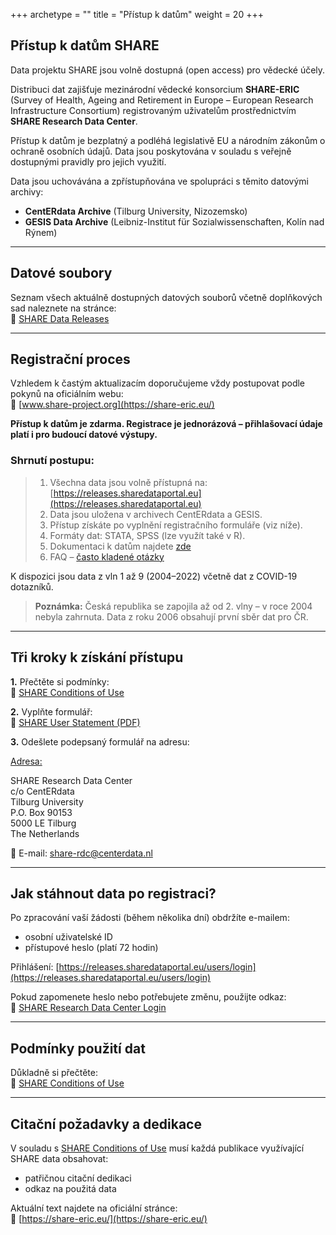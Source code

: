 +++
archetype = ""
title = "Přístup k datům"
weight = 20
+++

## Přístup k datům SHARE

Data projektu SHARE jsou volně dostupná (open access) pro vědecké účely.

Distribuci dat zajišťuje mezinárodní vědecké konsorcium **SHARE-ERIC** (Survey of Health, Ageing and Retirement in Europe – European Research Infrastructure Consortium) registrovaným uživatelům prostřednictvím **SHARE Research Data Center**.

Přístup k datům je bezplatný a podléhá legislativě EU a národním zákonům o ochraně osobních údajů. Data jsou poskytována v souladu s veřejně dostupnými pravidly pro jejich využití.

Data jsou uchovávána a zpřístupňována ve spolupráci s těmito datovými archivy:

- **CentERdata Archive** (Tilburg University, Nizozemsko)  
- **GESIS Data Archive** (Leibniz-Institut für Sozialwissenschaften, Kolín nad Rýnem)

---

## Datové soubory

Seznam všech aktuálně dostupných datových souborů včetně doplňkových sad naleznete na stránce:  
🔗 [SHARE Data Releases](https://share-eric.eu/data/data-documentation)

---

## Registrační proces

Vzhledem k častým aktualizacím doporučujeme vždy postupovat podle pokynů na oficiálním webu:  
🔗 [www.share-project.org](https://share-eric.eu/)

**Přístup k datům je zdarma. Registrace je jednorázová – přihlašovací údaje platí i pro budoucí datové výstupy.**

### Shrnutí postupu:

> 1. Všechna data jsou volně přístupná na: [https://releases.sharedataportal.eu](https://releases.sharedataportal.eu)  
> 2. Data jsou uložena v archivech CentERdata a GESIS.  
> 3. Přístup získáte po vyplnění registračního formuláře (viz níže).  
> 4. Formáty dat: STATA, SPSS (lze využít také v R).  
> 5. Dokumentaci k datům najdete [zde](https://share.cerge-ei.cz/documentation.htm)  
> 6. FAQ – [často kladené otázky](https://share.cerge-ei.cz/faq.htm)

K dispozici jsou data z vln 1 až 9 (2004–2022) včetně dat z COVID-19 dotazníků.

> **Poznámka:** Česká republika se zapojila až od 2. vlny – v roce 2004 nebyla zahrnuta. Data z roku 2006 obsahují první sběr dat pro ČR.

---

## Tři kroky k získání přístupu

**1.** Přečtěte si podmínky:  
🔗 [SHARE Conditions of Use](https://share-eric.eu/data/data-access/conditions-of-use)

**2.** Vyplňte formulář:  
📄 [SHARE User Statement (PDF)](https://share-eric.eu/fileadmin/user_upload/SHARE_Data_Statement.pdf)

**3.** Odešlete podepsaný formulář na adresu:



<ins>Adresa:

SHARE Research Data Center  
c/o CentERdata  
Tilburg University  
P.O. Box 90153  
5000 LE Tilburg  
The Netherlands


📧 E-mail: [share-rdc@centerdata.nl](mailto:share-rdc@centerdata.nl)

---

## Jak stáhnout data po registraci?

Po zpracování vaší žádosti (během několika dní) obdržíte e-mailem:

- osobní uživatelské ID  
- přístupové heslo (platí 72 hodin)

 Přihlášení: [https://releases.sharedataportal.eu/users/login](https://releases.sharedataportal.eu/users/login)

Pokud zapomenete heslo nebo potřebujete změnu, použijte odkaz:  
🔗 [SHARE Research Data Center Login](https://releases.sharedataportal.eu/users/login)

---

## Podmínky použití dat

Důkladně si přečtěte:  
📄 [SHARE Conditions of Use](https://share-eric.eu/data/data-access/conditions-of-use)

---

## Citační požadavky a dedikace

V souladu s [SHARE Conditions of Use](https://share-eric.eu/data/data-access/conditions-of-use) musí každá publikace využívající SHARE data obsahovat:

- patřičnou citační dedikaci
- odkaz na použitá data

Aktuální text najdete na oficiální stránce:  
🔗 [https://share-eric.eu/](https://share-eric.eu/)
